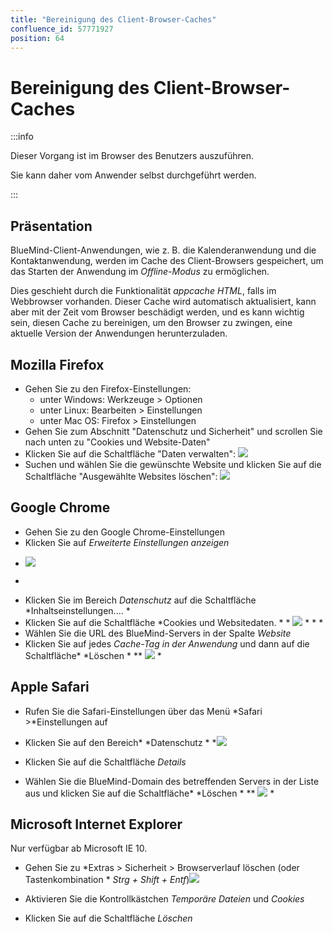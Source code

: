 ```yaml
---
title: "Bereinigung des Client-Browser-Caches"
confluence_id: 57771927
position: 64
---
```

# Bereinigung des Client-Browser-Caches


:::info

Dieser Vorgang ist im Browser des Benutzers auszuführen.

Sie kann daher vom Anwender selbst durchgeführt werden.

:::

## Präsentation

BlueMind-Client-Anwendungen, wie z. B. die Kalenderanwendung und die Kontaktanwendung, werden im Cache des Client-Browsers gespeichert, um das Starten der Anwendung im *Offline-Modus* zu ermöglichen.

Dies geschieht durch die Funktionalität *appcache HTML*, falls im Webbrowser vorhanden. Dieser Cache wird automatisch aktualisiert, kann aber mit der Zeit vom Browser beschädigt werden, und es kann wichtig sein, diesen Cache zu bereinigen, um den Browser zu zwingen, eine aktuelle Version der Anwendungen herunterzuladen.


## Mozilla Firefox

- Gehen Sie zu den Firefox-Einstellungen:
    - unter Windows: Werkzeuge > Optionen
    - unter Linux: Bearbeiten > Einstellungen
    - unter Mac OS: Firefox > Einstellungen
- Gehen Sie zum Abschnitt "Datenschutz und Sicherheit" und scrollen Sie nach unten zu "Cookies und Website-Daten"
- Klicken Sie auf die Schaltfläche "Daten verwalten": ![](../attachments/57771927/57771931.png)
- Suchen und wählen Sie die gewünschte Website und klicken Sie auf die Schaltfläche "Ausgewählte Websites löschen": ![](../attachments/57771927/57771930.png)


## Google Chrome

- Gehen Sie zu den Google Chrome-Einstellungen
- Klicken Sie auf *Erweiterte Einstellungen anzeigen*


* ![](../attachments/57771927/57771943.png) 


 *

- Klicken Sie im Bereich *Datenschutz* auf die Schaltfläche *Inhaltseinstellungen.... *
- Klicken Sie auf die Schaltfläche *Cookies und Websitedaten. * * ![](../attachments/57771927/57771941.png) * *  *
- Wählen Sie die URL des BlueMind-Servers in der Spalte *Website*
- Klicken Sie auf jedes *Cache-Tag in der Anwendung* und dann auf die Schaltfläche* *Löschen * ** ![](../attachments/57771927/57771942.png) *


## Apple Safari

- Rufen Sie die Safari-Einstellungen über das Menü *Safari >*Einstellungen auf
- Klicken Sie auf den Bereich* *Datenschutz * *![](../attachments/57771927/57771932.png)

- Klicken Sie auf die Schaltfläche *Details*
- Wählen Sie die BlueMind-Domain des betreffenden Servers in der Liste aus und klicken Sie auf die Schaltfläche* *Löschen * ** ![](../attachments/57771927/57771933.png) *


## Microsoft Internet Explorer

Nur verfügbar ab Microsoft IE 10.

- Gehen Sie zu *Extras > Sicherheit > Browserverlauf löschen (oder Tastenkombination * *Strg + Shift + Entf*)![](../attachments/57771927/57771935.jpg)

- Aktivieren Sie die Kontrollkästchen *Temporäre Dateien* und *Cookies*
- Klicken Sie auf die Schaltfläche *Löschen*


